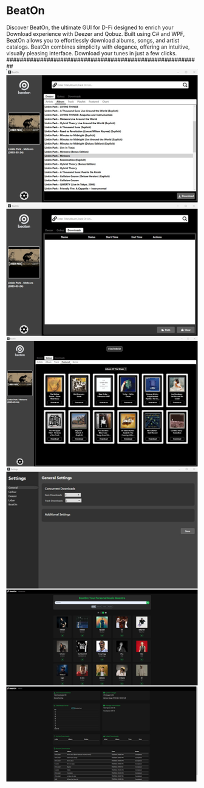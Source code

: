 # BeatOn
Discover BeatOn, the ultimate GUI for D-Fi designed to enrich your Download experience with Deezer and Qobuz. Built using C# and WPF, BeatOn allows you to effortlessly download albums, songs, and artist catalogs.  BeatOn combines simplicity with elegance, offering an intuitive, visually pleasing interface. Download your tunes in just a few clicks.
##########################################################
![Albums](./assets/Albums.jpg)
![Downloads](./assets/Downloads.jpg)
![Featured](./assets/Featured.jpg)
![Settings](./assets/Settings.jpg)
![WEBUI](./assets/BeatOn_WebUI.jpg)
![Dashboard](./assets/Dashboard.jpg)
